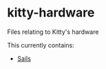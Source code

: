 kitty-hardware
==============

Files relating to Kitty's hardware

This currently contains:

  * [Sails](sails)
